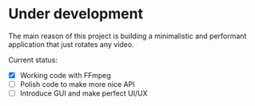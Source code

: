 # Under development

The main reason of this project is building a minimalistic and performant application that just rotates any video.

Current status:

- [X] Working code with FFmpeg
- [ ] Polish code to make more nice API
- [ ] Introduce GUI and make perfect UI/UX
